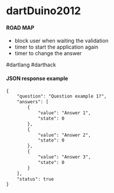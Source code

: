 dartDuino2012
=============

#### ROAD MAP ####
* block user when waiting the validation
* timer to start the application again
* timer to change the answer

#dartlang #darthack

#### JSON response example ####
```html
{
    "question": "Question example 1?",
    "answers": [
        {
            "value": "Answer 1",
            "state": 0
        },
        {
            "value": "Answer 2",
            "state": 0
        },
        {
            "value": "Answer 3",
            "state": 0
        }
    ],
    "status": true
}
```